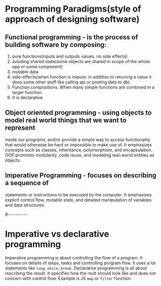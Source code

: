 # Programming Paradigms(style of approach of designing software)

## Functional programming - is the process of building software by composing:
1. pure functions(inputs and outputs values. no side effects)
2. avoiding shared state(some objects are shared in scope of the whole app or some component)
3. mutable data
4. side-effects(when function is impure: in addition to returnng a value it does some other stuff like
   calling api or posting data to db).
5. Function compositions. When many simple functions are combined in a larger function.
6. It is declarative.

## Object oriented programming - using objects to model real world things that we want to represent
inside our programs, and/or provide a simple way to access functionality that would otherwise be hard or
impossible to make use of.  It emphasizes concepts such as classes, inheritance, polymorphism, and 
encapsulation. OOP promotes modularity, code reuse, and modeling real-world entities as 
objects.

## Imperative Programming - focuses on describing a sequence of 
statements or instructions to be executed by the computer. It emphasizes explicit 
control flow, mutable state, and detailed manipulation of variables and data structures.

#----------
# Imperative vs declarative programming
Imperative programming is about controlling the flow of a program. It focuses on details of steps, tasks and controlling program flow. It uses a lot statements
like `loop`, `while`, `break`.
Declarative programming is all about rescribing the result. It specifies how the rsult should
look like and does not concern with control flow. Example is JS `map` or `filter` function.

